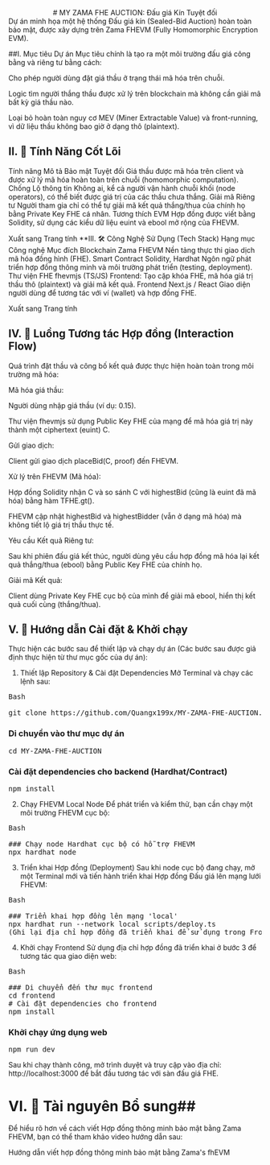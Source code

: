 <center># MY ZAMA FHE AUCTION: Đấu giá Kín Tuyệt đối</center>
Dự án minh họa một hệ thống Đấu giá kín (Sealed-Bid Auction) hoàn toàn bảo mật, được xây dựng trên Zama FHEVM (Fully Homomorphic Encryption EVM).

##I. Mục tiêu Dự án
Mục tiêu chính là tạo ra một môi trường đấu giá công bằng và riêng tư bằng cách:

Cho phép người dùng đặt giá thầu ở trạng thái mã hóa trên chuỗi.

Logic tìm người thắng thầu được xử lý trên blockchain mà không cần giải mã bất kỳ giá thầu nào.

Loại bỏ hoàn toàn nguy cơ MEV (Miner Extractable Value) và front-running, vì dữ liệu thầu không bao giờ ở dạng thô (plaintext).

## II. 🌟 Tính Năng Cốt Lõi
Tính năng	Mô tả
Bảo mật Tuyệt đối	Giá thầu được mã hóa trên client và được xử lý mã hóa hoàn toàn trên chuỗi (homomorphic computation).
Chống Lộ thông tin	Không ai, kể cả người vận hành chuỗi khối (node operators), có thể biết được giá trị của các thầu chưa thắng.
Giải mã Riêng tư	Người tham gia chỉ có thể tự giải mã kết quả thắng/thua của chính họ bằng Private Key FHE cá nhân.
Tương thích EVM	Hợp đồng được viết bằng Solidity, sử dụng các kiểu dữ liệu euint và ebool mở rộng của FHEVM.

Xuất sang Trang tính
**III. 🛠️ Công Nghệ Sử Dụng (Tech Stack)
Hạng mục	Công nghệ	Mục đích
Blockchain	Zama FHEVM	Nền tảng thực thi giao dịch mã hóa đồng hình (FHE).
Smart Contract	Solidity, Hardhat	Ngôn ngữ phát triển hợp đồng thông minh và môi trường phát triển (testing, deployment).
Thư viện FHE	fhevmjs (TS/JS)	Frontend: Tạo cặp khóa FHE, mã hóa giá trị thầu thô (plaintext) và giải mã kết quả.
Frontend	Next.js / React	Giao diện người dùng để tương tác với ví (wallet) và hợp đồng FHE.

Xuất sang Trang tính
## IV. 🤝 Luồng Tương tác Hợp đồng (Interaction Flow)
Quá trình đặt thầu và công bố kết quả được thực hiện hoàn toàn trong môi trường mã hóa:

Mã hóa giá thầu:

Người dùng nhập giá thầu (ví dụ: 0.15).

Thư viện fhevmjs sử dụng Public Key FHE của mạng để mã hóa giá trị này thành một ciphertext (euint) C.

Gửi giao dịch:

Client gửi giao dịch placeBid(C, proof) đến FHEVM.

Xử lý trên FHEVM (Mã hóa):

Hợp đồng Solidity nhận C và so sánh C với highestBid (cũng là euint đã mã hóa) bằng hàm TFHE.gt().

FHEVM cập nhật highestBid và highestBidder (vẫn ở dạng mã hóa) mà không tiết lộ giá trị thầu thực tế.

Yêu cầu Kết quả Riêng tư:

Sau khi phiên đấu giá kết thúc, người dùng yêu cầu hợp đồng mã hóa lại kết quả thắng/thua (ebool) bằng Public Key FHE của chính họ.

Giải mã Kết quả:

Client dùng Private Key FHE cục bộ của mình để giải mã ebool, hiển thị kết quả cuối cùng (thắng/thua).

## V. 🚀 Hướng dẫn Cài đặt & Khởi chạy
Thực hiện các bước sau để thiết lập và chạy dự án (Các bước sau được giả định thực hiện từ thư mục gốc của dự án):

1. Thiết lập Repository & Cài đặt Dependencies
Mở Terminal và chạy các lệnh sau:
<pre>
Bash

git clone https://github.com/Quangx199x/MY-ZAMA-FHE-AUCTION.git
</pre>
### Di chuyển vào thư mục dự án
<pre>
cd MY-ZAMA-FHE-AUCTION
</pre>
### Cài đặt dependencies cho backend (Hardhat/Contract)
<pre>
npm install
</pre>
2. Chạy FHEVM Local Node
Để phát triển và kiểm thử, bạn cần chạy một môi trường FHEVM cục bộ:
<pre>
Bash

### Chạy node Hardhat cục bộ có hỗ trợ FHEVM
npx hardhat node
</pre>
3. Triển khai Hợp đồng (Deployment)
Sau khi node cục bộ đang chạy, mở một Terminal mới và tiến hành triển khai Hợp đồng Đấu giá lên mạng lưới FHEVM:
<pre>
Bash

### Triển khai hợp đồng lên mạng 'local'
npx hardhat run --network local scripts/deploy.ts
(Ghi lại địa chỉ hợp đồng đã triển khai để sử dụng trong Frontend.)
</pre>
4. Khởi chạy Frontend
Sử dụng địa chỉ hợp đồng đã triển khai ở bước 3 để tương tác qua giao diện web:
<pre>
Bash

### Di chuyển đến thư mục frontend
cd frontend
# Cài đặt dependencies cho frontend
npm install
</pre>
### Khởi chạy ứng dụng web
<pre>
npm run dev
</pre>
Sau khi chạy thành công, mở trình duyệt và truy cập vào địa chỉ: http://localhost:3000 để bắt đầu tương tác với sàn đấu giá FHE.

# VI. 🎥 Tài nguyên Bổ sung##
Để hiểu rõ hơn về cách viết Hợp đồng thông minh bảo mật bằng Zama FHEVM, bạn có thể tham khảo video hướng dẫn sau:

Hướng dẫn viết hợp đồng thông minh bảo mật bằng Zama's fhEVM
